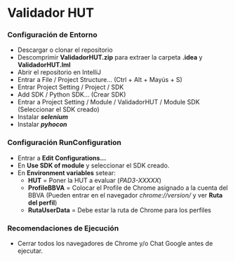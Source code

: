 # Validador HUT
### Configuración de Entorno
* Descargar o clonar el repositorio
* Descomprimir **ValidadorHUT.zip** para extraer la carpeta **.idea** y **ValidadorHUT.lml**
* Abrir el repositorio en IntelliJ
* Entrar a File / Project Structure... (Ctrl + Alt + Mayús + S)
* Entrar Project Setting / Project / SDK
* Add SDK / Python SDK... (Crear SDK)
* Entrar a Project Setting / Module / ValidadorHUT / Module SDK (Seleccionar el SDK creado)
* Instalar ***selenium***
* Instalar ***pyhocon***

### Configuración RunConfiguration
* Entrar a **Edit Configurations...**
* En **Use SDK of module** y seleccionar el SDK creado.
* En  **Environment variables** setear:
  * **HUT** = Poner la HUT a evaluar (*PAD3-XXXXX*)
  * **ProfileBBVA** = Colocar el Profile de Chrome asignado a la cuenta del BBVA (Pueden entrar en el navegador *chrome://version/* y ver **Ruta del perfil**)
  * **RutaUserData** = Debe estar la ruta de Chrome para los perfiles
  
### Recomendaciones de Ejecución
* Cerrar todos los navegadores de Chrome y/o Chat Google antes de ejecutar.